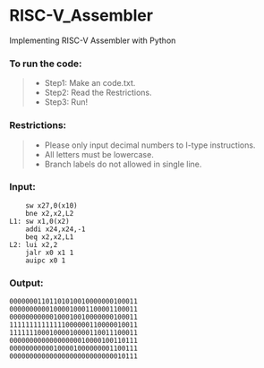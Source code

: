 # RISC-V_Assembler

Implementing RISC-V Assembler with Python

### To run the code:

>* Step1: Make an code.txt.
>* Step2: Read the Restrictions.
>* Step3: Run!

### Restrictions:

>* Please only input decimal numbers to I-type instructions.
>* All letters must be lowercase.
>* Branch labels do not allowed in single line.

### Input:

        sw x27,0(x10)
        bne x2,x2,L2
    L1: sw x1,0(x2)
        addi x24,x24,-1
        beq x2,x2,L1
    L2: lui x2,2
        jalr x0 x1 1
        auipc x0 1
    
### Output:
    
    00000001101101010010000000100011
    00000000001000010001100001100011
    00000000000100010010000000100011
    11111111111111000000110000010011
    11111110001000010000110011100011
    00000000000000000010000100110111
    00000000000100001000000001100111
    00000000000000000000000000010111
